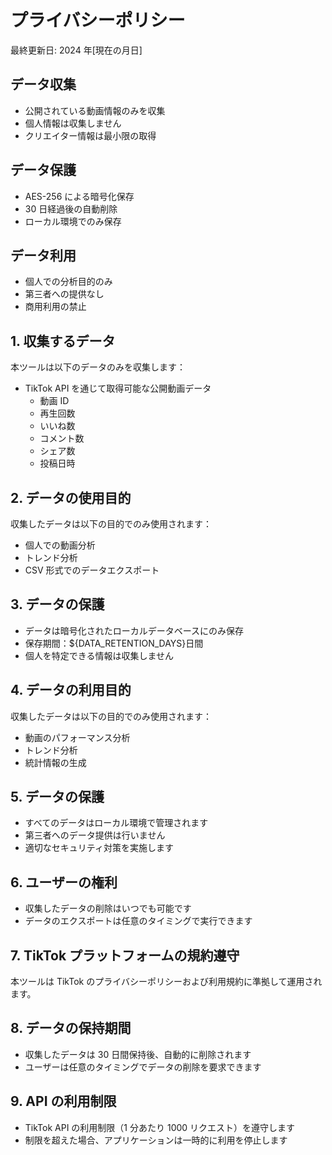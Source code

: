 # プライバシーポリシー

最終更新日: 2024 年[現在の月日]

## データ収集

- 公開されている動画情報のみを収集
- 個人情報は収集しません
- クリエイター情報は最小限の取得

## データ保護

- AES-256 による暗号化保存
- 30 日経過後の自動削除
- ローカル環境でのみ保存

## データ利用

- 個人での分析目的のみ
- 第三者への提供なし
- 商用利用の禁止

## 1. 収集するデータ

本ツールは以下のデータのみを収集します：

- TikTok API を通じて取得可能な公開動画データ
  - 動画 ID
  - 再生回数
  - いいね数
  - コメント数
  - シェア数
  - 投稿日時

## 2. データの使用目的

収集したデータは以下の目的でのみ使用されます：

- 個人での動画分析
- トレンド分析
- CSV 形式でのデータエクスポート

## 3. データの保護

- データは暗号化されたローカルデータベースにのみ保存
- 保存期間：${DATA_RETENTION_DAYS}日間
- 個人を特定できる情報は収集しません

## 4. データの利用目的

収集したデータは以下の目的でのみ使用されます：

- 動画のパフォーマンス分析
- トレンド分析
- 統計情報の生成

## 5. データの保護

- すべてのデータはローカル環境で管理されます
- 第三者へのデータ提供は行いません
- 適切なセキュリティ対策を実施します

## 6. ユーザーの権利

- 収集したデータの削除はいつでも可能です
- データのエクスポートは任意のタイミングで実行できます

## 7. TikTok プラットフォームの規約遵守

本ツールは TikTok のプライバシーポリシーおよび利用規約に準拠して運用されます。

## 8. データの保持期間

- 収集したデータは 30 日間保持後、自動的に削除されます
- ユーザーは任意のタイミングでデータの削除を要求できます

## 9. API の利用制限

- TikTok API の利用制限（1 分あたり 1000 リクエスト）を遵守します
- 制限を超えた場合、アプリケーションは一時的に利用を停止します
